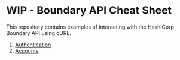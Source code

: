 # WIP - Boundary API Cheat Sheet

This repository contains examples of interacting with the HashiCorp Boundary API using cURL.

1. [Authentication](authenticate.md)
2. [Accounts](accounts.md)
